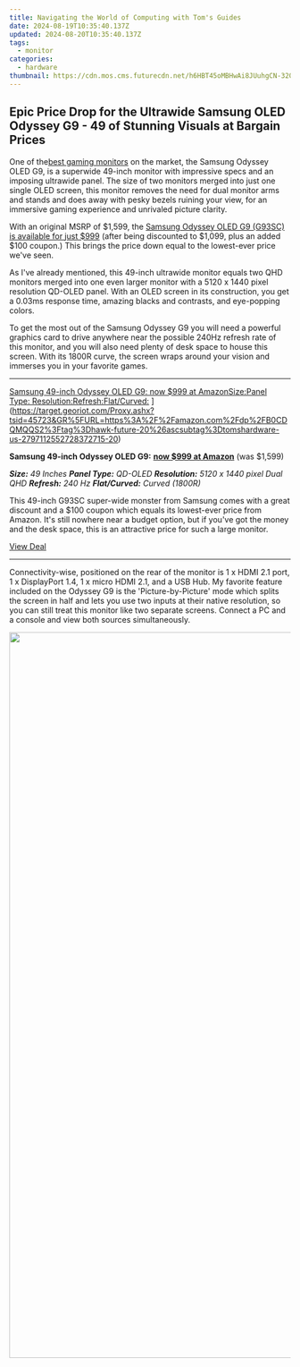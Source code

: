 ```yaml
---
title: Navigating the World of Computing with Tom's Guides
date: 2024-08-19T10:35:40.137Z
updated: 2024-08-20T10:35:40.137Z
tags:
  - monitor
categories:
  - hardware
thumbnail: https://cdn.mos.cms.futurecdn.net/h6HBT45oMBHwAi8JUuhgCN-320-80.jpg
---
```


## Epic Price Drop for the Ultrawide Samsung OLED Odyssey G9 - 49 of Stunning Visuals at Bargain Prices

One of the[best gaming monitors](https://tools.techidaily.com) on the market, the Samsung Odyssey OLED G9, is a superwide 49-inch monitor with impressive specs and an imposing ultrawide panel. The size of two monitors merged into just one single OLED screen, this monitor removes the need for dual monitor arms and stands and does away with pesky bezels ruining your view, for an immersive gaming experience and unrivaled picture clarity.

 With an original MSRP of $1,599, the [Samsung Odyssey OLED G9 (G93SC) is available for just $999](<https://target.georiot.com/Proxy.ashx?tsid=45723&GR%5FURL=https%3A%2F%2Famazon.com%2Fdp%2FB0CDQMQQS2%3Ftag%3Dhawk-future-20%26ascsubtag%3Dtomshardware-us-1308673107207045755-20>) (after being discounted to $1,099, plus an added $100 coupon.) This brings the price down equal to the lowest-ever price we've seen.

 As I've already mentioned, this 49-inch ultrawide monitor equals two QHD monitors merged into one even larger monitor with a 5120 x 1440 pixel resolution QD-OLED panel‎. With an OLED screen in its construction, you get a 0.03ms response time, amazing blacks and contrasts, and eye-popping colors.

 To get the most out of the Samsung Odyssey G9 you will need a powerful graphics card to drive anywhere near the possible 240Hz refresh rate of this monitor, and you will also need plenty of desk space to house this screen. With its 1800R curve, the screen wraps around your vision and immerses you in your favorite games.

---

[Samsung 49-inch Odyssey OLED G9:&nbsp;now $999 at AmazonSize:Panel Type:&nbsp;Resolution:Refresh:Flat/Curved:](https://cdn.mos.cms.futurecdn.net/8WfBJRjQwBzkE58hWs4wA9-200-100.png "Samsung 49-inch Odyssey OLED G9:&nbsp;now $999 at AmazonSize:Panel Type:&nbsp;Resolution:Refresh:Flat/Curved:") ](https://target.georiot.com/Proxy.ashx?tsid=45723&GR%5FURL=https%3A%2F%2Famazon.com%2Fdp%2FB0CDQMQQS2%3Ftag%3Dhawk-future-20%26ascsubtag%3Dtomshardware-us-2797112552728372715-20)

**Samsung 49-inch Odyssey OLED G9:** [**now $999 at Amazon**](https://target.georiot.com/Proxy.ashx?tsid=45723&GR%5FURL=https%3A%2F%2Famazon.com%2Fdp%2FB0CDQMQQS2%3Ftag%3Dhawk-future-20%26ascsubtag%3Dtomshardware-us-1132529598999465802-20) (was $1,599)  
  
_**Size:**_   _49 Inches_
_**Panel Type:**_   _QD-OLED_
_**Resolution:**_   _5120 x 1440 pixel Dual QHD_
_**Refresh:**_   _240 Hz_
_**Flat/Curved:**_   _Curved (1800R)_
  
 This 49-inch G93SC super-wide monster from Samsung comes with a great discount and a $100 coupon which equals its lowest-ever price from Amazon. It's still nowhere near a budget option, but if you've got the money and the desk space, this is an attractive price for such a large monitor.

[View Deal](https://target.georiot.com/Proxy.ashx?tsid=45723&GR%5FURL=https%3A%2F%2Famazon.com%2Fdp%2FB0CDQMQQS2%3Ftag%3Dhawk-future-20%26ascsubtag%3Dtomshardware-us-2797112552728372715-20)

---

 Connectivity-wise, positioned on the rear of the monitor is 1 x HDMI 2.1 port, 1 x DisplayPort 1.4, 1 x micro HDMI 2.1, and a USB Hub. My favorite feature included on the Odyssey G9 is the 'Picture-by-Picture' mode which splits the screen in half and lets you use two inputs at their native resolution, so you can still treat this monitor like two separate screens. Connect a PC and a console and view both sources simultaneously.

<ins class="adsbygoogle"
     style="display:block"
     data-ad-format="autorelaxed"
     data-ad-client="ca-pub-7571918770474297"
     data-ad-slot="1223367746"></ins>



<ins class="adsbygoogle"
     style="display:block"
     data-ad-client="ca-pub-7571918770474297"
     data-ad-slot="8358498916"
     data-ad-format="auto"
     data-full-width-responsive="true"></ins>



<!-- affiliate ads begin -->
<a href="https://boody-eco-wear.pxf.io/c/5597632/1572622/13846" target="_top" id="1572622"><img src="//a.impactradius-go.com/display-ad/13846-1572622" border="0" alt="" width="1000" height="1298"/></a><img height="0" width="0" src="https://imp.pxf.io/i/5597632/1572622/13846" style="position:absolute;visibility:hidden;" border="0" />
<!-- affiliate ads end -->